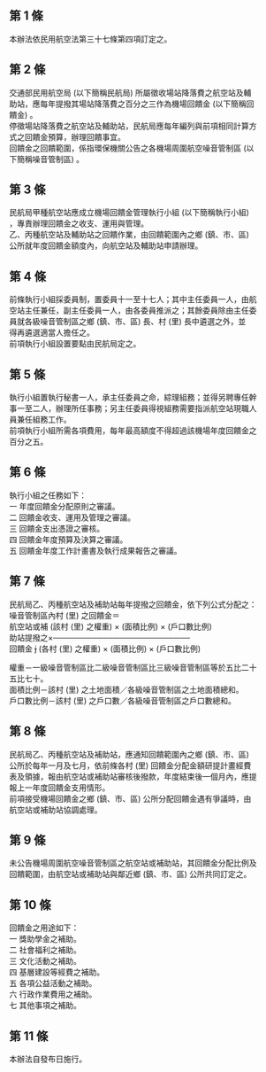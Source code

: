 第 1 條
-------
本辦法依民用航空法第三十七條第四項訂定之。

第 2 條
-------
交通部民用航空局 (以下簡稱民航局) 所屬徵收場站降落費之航空站及輔  
助站，應每年提撥其場站降落費之百分之三作為機場回饋金 (以下簡稱回  
饋金) 。  
停徵場站降落費之航空站及輔助站，民航局應每年編列與前項相同計算方  
式之回饋金預算，辦理回饋事宜。  
回饋金之回饋範圍，係指環保機關公告之各機場周圍航空噪音管制區 (以  
下簡稱噪音管制區) 。

第 3 條
-------
民航局甲種航空站應成立機場回饋金管理執行小組 (以下簡稱執行小組)  
，專責辦理回饋金之收支、運用與管理。  
乙、丙種航空站及輔助站之回饋作業，由回饋範圍內之鄉 (鎮、市、區)  
公所就年度回饋金額度內，向航空站及輔助站申請辦理。

第 4 條
-------
前條執行小組採委員制，置委員十一至十七人；其中主任委員一人，由航  
空站主任兼任，副主任委員一人，由各委員推派之；其餘委員除由主任委  
員就各級噪音管制區之鄉 (鎮、市、區) 長、村 (里) 長中遴選之外，並  
得再遴選適當人擔任之。  
前項執行小組設置要點由民航局定之。

第 5 條
-------
執行小組置執行秘書一人，承主任委員之命，綜理組務；並得另聘專任幹  
事一至二人，辦理所任事務；另主任委員得視組務需要指派航空站現職人  
員兼任組務工作。  
前項執行小組所需各項費用，每年最高額度不得超過該機場年度回饋金之  
百分之五。

第 6 條
-------
執行小組之任務如下：  
一  年度回饋金分配原則之審議。  
二  回饋金收支、運用及管理之審議。  
三  回饋金支出憑證之審核。  
四  回饋金年度預算及決算之審議。  
五  回饋金年度工作計畫書及執行成果報告之審議。

第 7 條
-------
民航局乙、丙種航空站及補助站每年提撥之回饋金，依下列公式分配之：  
噪音管制區內村 (里) 之回饋金＝  
航空站或補   (該村 (里) 之權重) × (面積比例) × (戶口數比例)  
助站提撥之×─────────────────────────  
回饋金       (各村 (里) 之權重) × (面積比例) × (戶口數比例)  
  
權重－一級噪音管制區比二級噪音管制區比三級噪音管制區等於五比二十  
      五比七十。  
面積比例－該村 (里) 之土地面積／各級噪音管制區之土地面積總和。  
戶口數比例－該村 (里) 之戶口數／各級噪音管制區之戶口數總和。

第 8 條
-------
民航局乙、丙種航空站及補助站，應通知回饋範圍內之鄉 (鎮、市、區)  
公所於每年一月及七月，依前條各村 (里) 回饋金分配金額研提計畫經費  
表及領據，報由航空站或補助站審核後撥款，年度結束後一個月內，應提  
報上一年度回饋金支用情形。  
前項接受機場回饋金之鄉 (鎮、市、區) 公所分配回饋金遇有爭議時，由  
航空站或補助站協調處理。

第 9 條
-------
未公告機場周圍航空噪音管制區之航空站或補助站，其回饋金分配比例及  
回饋範圍，由航空站或補助站與鄰近鄉 (鎮、市、區) 公所共同訂定之。

第 10 條
--------
回饋金之用途如下：  
一  獎助學金之補助。  
二  社會福利之補助。  
三  文化活動之補助。  
四  基層建設等經費之補助。  
五  各項公益活動之補助。  
六  行政作業費用之補助。  
七  其他事項之補助。

第 11 條
--------
本辦法自發布日施行。

